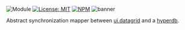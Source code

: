 ![Module](https://img.shields.io/badge/%40platform-ui.datagrid.db-%23EA4E7E.svg)
[![License: MIT](https://img.shields.io/badge/license-MIT-blue.svg)](https://opensource.org/licenses/MIT)
[![NPM](https://img.shields.io/npm/v/@platform/ui.datagrid.db.svg?colorB=blue&style=flat)](https://www.npmjs.com/package/@platform/ui.datagrid.db)
![banner](https://user-images.githubusercontent.com/185555/56086386-6694f480-5eaa-11e9-8997-6336fc36c926.png)

Abstract synchronization mapper between [ui.datagrid](../ui.datagrid) and a [hyperdb](../hyperdb).



<p>&nbsp;</p>
<p>&nbsp;</p>

